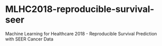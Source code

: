 # MLHC2018-reproducible-survival-seer
Machine Learning for Healthcare 2018 - Reproducible Survival Prediction with SEER Cancer Data
